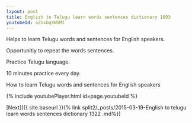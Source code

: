 ```yaml
---
layout: post
title: English to Telugu learn words sentences dictionary 1093 
youtubeId: oZnxbqXWGMI
---
```

 
 
Helps to learn Telugu words and sentences for English speakers.

Opportunitiy to repeat the words sentences. 

Practice Telugu language. 
 
10 minutes practice every day. 
 
How to learn Telugu words and sentences for English speakers 
 
{% include youtubePlayer.html id=page.youtubeId %}
 
 
[Next]({{ site.baseurl }}{% link  split2/_posts/2015-03-19-English to telugu learn words sentences dictionary 1322 .md%})
 
